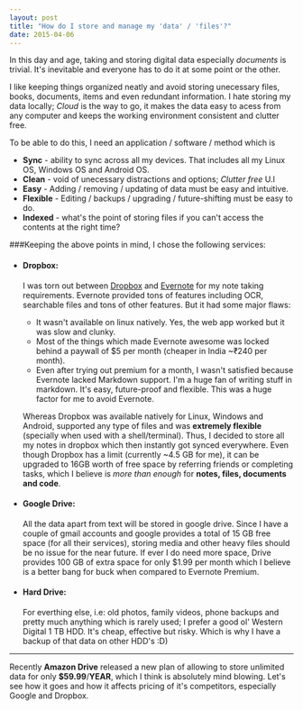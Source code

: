 ```yaml
---
layout: post
title: "How do I store and manage my 'data' / 'files'?"
date: 2015-04-06
---
```


In this day and age, taking and storing digital data especially *documents* is trivial. It's inevitable and everyone has to do it at some point or the other.

I like keeping things organized neatly and avoid storing unecessary files, books, documents, items and even redundant information. I hate storing my data locally; *Cloud* is the way to go, it makes the data easy to acess from any computer and keeps the working environment consistent and clutter free. 

To be able to do this, I need an application / software / method which is

* **Sync** - ability to sync across all my devices. That includes all my Linux OS, Windows OS and Android OS.
* **Clean** - void of unecessary distractions and options; *Clutter free* U.I
* **Easy** - Adding / removing / updating of data must be easy and intuitive.
* **Flexible** - Editing / backups / upgrading / future-shifting must be easy to do. 
* **Indexed** - what's the point of storing files if you can't access the contents at the right time?

###Keeping the above points in mind, I chose the following services:

* #### Dropbox:

	I was torn out between [Dropbox](https://dropbox.com) and [Evernote](https://evernote.com) for my note taking requirements. 
	Evernote provided tons of features including OCR, searchable files and tons of other features. But it had some major flaws:

	* It wasn't available on linux natively. Yes, the web app worked but it was slow and clunky. 
	* Most of the things which made Evernote awesome was locked behind a paywall of $5 per month (cheaper in India ~₹240 per month).
	* Even after trying out premium for a month, I wasn't satisfied because Evernote lacked Markdown support. I'm a huge fan of writing stuff in markdown. It's easy, future-proof and flexible. This was a huge factor for me to avoid Evernote.

	Whereas Dropbox was available natively for Linux, Windows and Android, supported any type of files and was **extremely flexible** (specially when used with a shell/terminal). Thus, I decided to store all my notes in dropbox which then instantly got synced everywhere. Even though Dropbox has a limit (currently ~4.5 GB for me), it can be upgraded to 16GB worth of free space by referring friends or completing tasks, which I believe is *more than enough* for **notes, files, documents and code**.

* #### Google Drive:

	All the data apart from text will be stored in google drive. Since I have a couple of gmail accounts and google provides a total of 15 GB free space (for all their services), storing media and other heavy files should be no issue for the near future. If ever I do need more space, Drive provides 100 GB of extra space for only $1.99 per month which I believe is a better bang for buck when compared to Evernote Premium.

* #### Hard Drive:

	For everthing else, i.e: old photos, family videos, phone backups and pretty much anything which is rarely used; I prefer a good ol' Western Digital 1 TB HDD. It's cheap, effective but risky. Which is why I have a backup of that data on other HDD's :D)

****

Recently **Amazon Drive** released a new plan of allowing to store unlimited data for only **$59.99**/**YEAR**, which I think is absolutely mind blowing. Let's see how it goes and how it affects pricing of it's competitors, especially Google and Dropbox.



